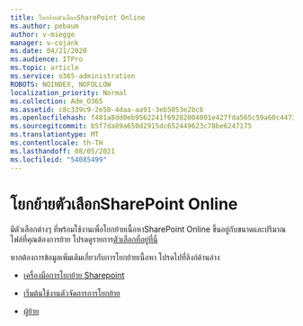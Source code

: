 ```yaml
---
title: โยกย้ายตัวเลือกSharePoint Online
ms.author: pebaum
author: v-miegge
manager: v-cojank
ms.date: 04/21/2020
ms.audience: ITPro
ms.topic: article
ms.service: o365-administration
ROBOTS: NOINDEX, NOFOLLOW
localization_priority: Normal
ms.collection: Adm_O365
ms.assetid: c8c339c9-2e50-4daa-aa91-3eb5053e2bc6
ms.openlocfilehash: f481a8dd0eb9562241f69282004001e427fda565c59a60c4473f5e3a878aade8
ms.sourcegitcommit: b5f7da89a650d2915dc652449623c78be6247175
ms.translationtype: MT
ms.contentlocale: th-TH
ms.lasthandoff: 08/05/2021
ms.locfileid: "54085499"
---
```

# <a name="migrate-options-to-sharepoint-online"></a>โยกย้ายตัวเลือกSharePoint Online

มีตัวเลือกต่างๆ ที่พร้อมใช้งานเพื่อโยกย้ายเนื้อหาSharePoint Online ขึ้นอยู่กับขนาดและปริมาณไฟล์ที่คุณต้องการย้าย โปรดดูรายการ[ตัวเลือกที่อยู่ที่นี่](https://docs.microsoft.com/sharepointmigration/migrate-to-sharepoint-online)

หากต้องการข้อมูลเพิ่มเติมเกี่ยวกับการโยกย้ายเนื้อหา โปรดไปที่ลิงก์ด้านล่าง

- [เครื่องมือการโยกย้าย Sharepoint](https://docs.microsoft.com/sharepointmigration/introducing-the-sharepoint-migration-tool)

- [เริ่มต้นใช้งานตัวจัดการการโยกย้าย](https://docs.microsoft.com/sharepointmigration/mm-get-started)

- [ผู้ย้าย](https://docs.microsoft.com/sharepointmigration/mover-plan-migration)
